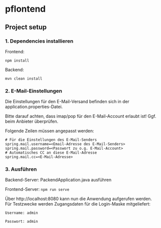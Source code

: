 # pflontend

## Project setup

### 1. Dependencies installieren

Frontend:

```
npm install
```

Backend:

```
mvn clean install
```

### 2. E-Mail-Einstellungen

Die Einstellungen für den E-Mail-Versand befinden sich in der application.properties-Datei.

Bitte darauf achten, dass imap/pop für den E-Mail-Account erlaubt ist! Ggf. beim Anbieter überprüfen.

Folgende Zeilen müssen angepasst werden:

```properties
# Für die Einstellungen des E-Mail-Senders
spring.mail.username=<Email-Adresse des E-Mail-Senders>
spring.mail.password=<Passwort zu o.g. E-Mail-Account>
# Automatisches CC an diese E-Mail-Adresse
spring.mail.cc=<E-Mail-Adresse>
```

### 3. Ausführen

Backend-Server: PackendApplication.java ausführen

Frontend-Server:
```npm run serve```

Über http://localhost:8080 kann nun die Anwendung aufgerufen werden. Für Testzwecke werden Zugangsdaten für die
Login-Maske mitgeliefert:

```
Username: admin

Passwort: admin
```